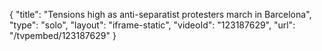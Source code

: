 {
    "title": "Tensions high as anti-separatist protesters march in Barcelona",
    "type": "solo",
    "layout": "iframe-static",
    "videoId": "123187629",
    "url": "\/tvpembed\/123187629"
}
